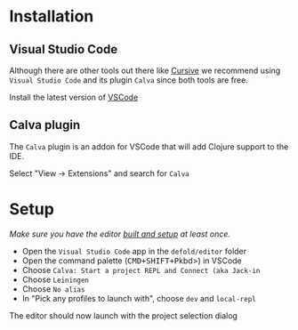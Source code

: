 # Installation

## Visual Studio Code

Although there are other tools out there like [Cursive](README_CURSIVE.md)
we recommend using `Visual Studio Code` and its plugin `Calva` since both tools are free.


Install the latest version of [VSCode](https://code.visualstudio.com/download)


## Calva plugin

The `Calva` plugin is an addon for VSCode that will add Clojure support to the IDE.

Select "View -> Extensions" and search for `Calva`


# Setup

_Make sure you have the editor [built and setup](README_BUILD.md) at least once._

* Open the `Visual Studio Code` app in the `defold/editor` folder
* Open the command palette (<kbd>CMD+SHIFT+P</kbd>kbd>) in VSCode
* Choose `Calva: Start a project REPL and Connect (aka Jack-in`
* Choose `Leiningen`
* Choose `No alias`
* In "Pick any profiles to launch with", choose `dev` and `local-repl`

The editor should now launch with the project selection dialog
